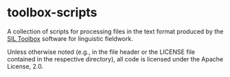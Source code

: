 # toolbox-scripts
A collection of scripts for processing files in the text format produced by the [SIL Toolbox](http://www-01.sil.org/computing/toolbox/) software for linguistic fieldwork.

Unless otherwise noted (e.g., in the file header or the LICENSE file contained in the respective directory), all code is licensed under the Apache License, 2.0.

